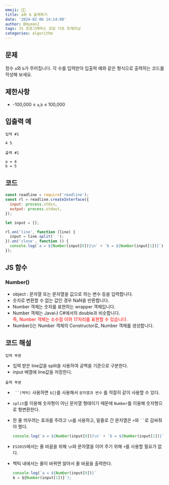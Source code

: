 ```yaml
---
emoji: 🧑‍💻
title: a와 b 출력하기
date: '2024-02-06 14:14:00'
author: DHyeonJ
tags: JS 프로그래머스 코딩 기초 트레이닝
categories: algorithm
---
```


## 문제

정수 `a`와 `b`가 주어집니다. 각 수를 입력받아 입출력 예와 같은 형식으로 출력하는 코드를 작성해 보세요.

## 제한사항

- -100,000 ≤ `a`,`b` ≤ 100,000

## 입출력 예

`입력 #1`

```console
4 5
```

`출력 #1`

```console
a = 4
b = 5
```

## 코드

```js
const readline = require('readline');
const rl = readline.createInterface({
  input: process.stdin,
  output: process.stdout,
});

let input = [];

rl.on('line', function (line) {
  input = line.split(' ');
}).on('close', function () {
  console.log(`a = ${Number(input[0])}\n` + `b = ${Number(input[1])}`);
});
```

## JS 함수

### Number()

- object : 문자열 또는 문자열을 값으로 하는 변수 등을 입력합니다.
- 숫자로 변환할 수 없는 값인 경우 NaN을 반환합니다.
- Number 객체는 숫자를 표현하는 wrapper 객체입니다.
- Number 객체는 Java나 C#에서의 double과 비슷합니다.<br>
  <font color="red">즉, Number 객체는 소수점 이하 17자리를 표현할 수 있습니다.</font>
- Number()는 Number 객체의 Constructor로, Number 객체를 생성합니다.

## 코드 해설

`입력 부분`

- 입력 받은 line값을 split을 사용하여 공백을 기준으로 구분한다.
- input 배열에 line값을 저장한다.

`출력 부분`

- ` ``(백틱)` 사용하면 `${}`를 사용해서 `문자열과 변수` 를 적절히 같이 사용할 수 있다.
- `split`를 이용해 숫자형이 아닌 문자열 형태이기 때문에 `Number`를 이용해 숫자형으로 형변환한다.
- 한 줄 띄우려는 효과를 주려고 `\n`를 사용하고, 밑줄로 간 문자열은 `+`와 ` `` `로 감싸줘야 했다.

  ```js
  console.log(`a = ${Number(input[0])}\n` + `b = ${Number(input[1])}`);
  ```

- `ES2015`에서는 줄 바꿈을 위해 `\n`와 문자열을 이어 주기 위해 `+`를 사용할 필요가 없다.
- 백틱 내에서는 줄이 바뀌면 알아서 줄 바꿈을 출력한다.

  ```js
  console.log(`a = ${Number(input[0])}`
  b = ${Number(input[1])}`);
  ```

```toc

```
